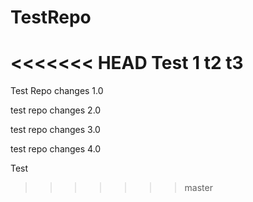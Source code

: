 # TestRepo
<<<<<<< HEAD
Test 1
t2
t3
=======

Test Repo changes 1.0

test repo changes 2.0

test repo changes 3.0

test repo changes 4.0

Test
>>>>>>> master
